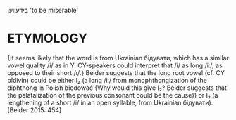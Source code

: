 בידעווען
'to be miserable'

ETYMOLOGY
===========
{It seems likely that the word is from Ukrainian бiдувати, which has a similar vowel quality /i/ as in Y. CY-speakers could interpret that /i/ as long /iː/, as opposed to their short /ɩ/.}
Beider suggests that the long root vowel (cf. CY bīdivin) could be either I₂ (a long /iː/ from monophthongization of the diphthong in Polish biedować {Why would this give I₂? Beider suggests that the palatalization of the previous consonant could be the cause}) or I₃ (a lengthening of a short /i/ in an open syllable, from Ukrainian бiдувати).
[Beider 2015: 454]